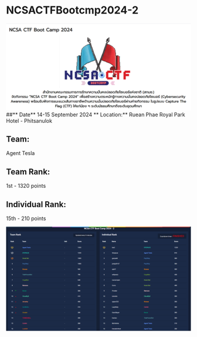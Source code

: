 # NCSACTFBootcmp2024-2
![cover](resource/COVER.png)
##** Date**
14-15 September 2024
 ** Location:** Ruean Phae Royal Park Hotel - Phitsanulok

## **Team:** 
Agent Tesla
## **Team Rank:** 
1st - 1320 points

## **Individual Rank:** 
15th - 210 points

![leaderboard](CTF/Leaderboard-final.png)
